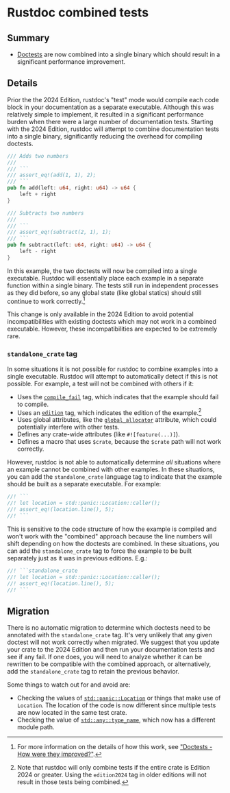 # Rustdoc combined tests

## Summary

- [Doctests] are now combined into a single binary which should result in a significant performance improvement.

## Details

Prior the the 2024 Edition, rustdoc's "test" mode would compile each code block in your documentation as a separate executable. Although this was relatively simple to implement, it resulted in a significant performance burden when there were a large number of documentation tests. Starting with the 2024 Edition, rustdoc will attempt to combine documentation tests into a single binary, significantly reducing the overhead for compiling doctests.

```rust
/// Adds two numbers
///
/// ```
/// assert_eq!(add(1, 1), 2);
/// ```
pub fn add(left: u64, right: u64) -> u64 {
    left + right
}

/// Subtracts two numbers
///
/// ```
/// assert_eq!(subtract(2, 1), 1);
/// ```
pub fn subtract(left: u64, right: u64) -> u64 {
    left - right
}
```

In this example, the two doctests will now be compiled into a single executable. Rustdoc will essentially place each example in a separate function within a single binary. The tests still run in independent processes as they did before, so any global state (like global statics) should still continue to work correctly.[^implementation]

This change is only available in the 2024 Edition to avoid potential incompatibilities with existing doctests which may not work in a combined executable. However, these incompatibilities are expected to be extremely rare.

[doctests]: ../../rustdoc/write-documentation/documentation-tests.html
[libtest harness]: ../../rustc/tests/index.html

[^implementation]: For more information on the details of how this work, see ["Doctests - How were they improved?"](https://blog.guillaume-gomez.fr/articles/2024-08-17+Doctests+-+How+were+they+improved%3F).

### `standalone_crate` tag

In some situations it is not possible for rustdoc to combine examples into a single executable. Rustdoc will attempt to automatically detect if this is not possible. For example, a test will not be combined with others if it:

* Uses the [`compile_fail`][tags] tag, which indicates that the example should fail to compile.
* Uses an [`edition`][tags] tag, which indicates the edition of the example.[^edition-tag]
* Uses global attributes, like the [`global_allocator`] attribute, which could potentially interfere with other tests.
* Defines any crate-wide attributes (like `#![feature(...)]`).
* Defines a macro that uses `$crate`, because the `$crate` path will not work correctly.

However, rustdoc is not able to automatically determine *all* situations where an example cannot be combined with other examples. In these situations, you can add the `standalone_crate` language tag to indicate that the example should be built as a separate executable. For example:

```rust
//! ```
//! let location = std::panic::Location::caller();
//! assert_eq!(location.line(), 5);
//! ```
```

This is sensitive to the code structure of how the example is compiled and won't work with the "combined" approach because the line numbers will shift depending on how the doctests are combined. In these situations, you can add the `standalone_crate` tag to force the example to be built separately just as it was in previous editions. E.g.:

```rust
//! ```standalone_crate
//! let location = std::panic::Location::caller();
//! assert_eq!(location.line(), 5);
//! ```
```

[tags]: ../../rustdoc/write-documentation/documentation-tests.html#attributes
[`global_allocator`]: ../../std/alloc/trait.GlobalAlloc.html

[^edition-tag]: Note that rustdoc will only combine tests if the entire crate is Edition 2024 or greater. Using the `edition2024` tag in older editions will not result in those tests being combined.

## Migration

There is no automatic migration to determine which doctests need to be annotated with the `standalone_crate` tag. It's very unlikely that any given doctest will not work correctly when migrated. We suggest that you update your crate to the 2024 Edition and then run your documentation tests and see if any fail. If one does, you will need to analyze whether it can be rewritten to be compatible with the combined approach, or alternatively, add the `standalone_crate` tag to retain the previous behavior.

Some things to watch out for and avoid are:

- Checking the values of [`std::panic::Location`](https://doc.rust-lang.org/std/panic/struct.Location.html) or things that make use of `Location`. The location of the code is now different since multiple tests are now located in the same test crate.
- Checking the value of [`std::any::type_name`](https://doc.rust-lang.org/std/any/fn.type_name.html), which now has a different module path.
